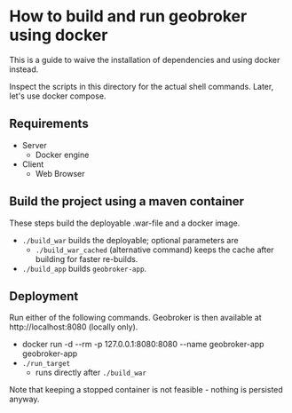 # How to build and run geobroker using docker

This is a guide to waive the installation of dependencies and using docker instead.

Inspect the scripts in this directory for the actual shell commands. Later,
let's use docker compose.


## Requirements

* Server
  * Docker engine
* Client
  * Web Browser

## Build the project using a maven container

These steps build the deployable .war-file and a docker image.

* `./build_war` builds the deployable; optional parameters are
	* `./build_war_cached` (alternative command) keeps the cache after building for faster re-builds.
* `./build_app` builds `geobroker-app`.

## Deployment

Run either of the following commands. Geobroker is then available at http://localhost:8080 (locally only).

* docker run -d --rm -p 127.0.0.1:8080:8080 --name geobroker-app geobroker-app
* `./run_target`
	* runs directly after `./build_war`

Note that keeping a stopped container is not feasible - nothing is persisted anyway.
